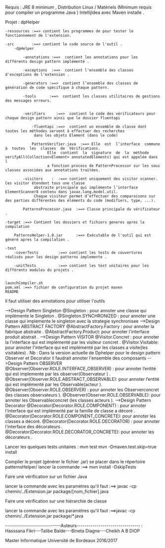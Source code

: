 Requis : 
JRE 8 minimum , Distribution Linux / Matériels (Minimum requis pour compiler un programme Java )
IntellijIdea avec Maven installe .

Projet : dpHelper 

    -ressources :==> contient les programmes de pour tester le fonctionnement de l'extension.        

    -src        :==> contient le code source de l'outil .  
        -dpHelper

            -annotations :==>  contient les annotations pour les différents design pattern implémenté .
               
            -exceptions  :==>  contient l'ensemble des classes d'exceptions de l'extension .
           
            -generators :==>  contient l’ensemble des classes de génération de code spécifique à chaque pattern. 

            -tools      :==>  contient les classes utilitaires de gestions des messages erreurs.

              
            -verifiers     :==>  contient le code des vérificateurs pour chaque design pattern ainsi que le dossier fluentapi

                -fluentapi :==>  contient un ensemble de classe dont toutes les méthodes servent à effectuer des recherches 
				 dans les objets Element (dans le code)

                PatternVerifier.java  :==> Elle  est  l’interface  commune à  toutes  les  classes  de  Vérifications.  
					   Elle  contient  la  signature  de  la  méthode verifyAll(Collection<Element> annotatedElements) qui est appelée dans l
					   a fonction process de PatternProcessor sur les sous classes associées aux annotations traitées.        
                
            -visitors    :  :==> contient uniquement des visitor scanner. Ces visitor étendent tous une classe
				 abstraite principale qui implémente l’interface ElementScanner8 contenu dans javax.lang.model.util.
				 Chaque visiteur permet d’effectuer des comparaisons sur des parties différentes des éléments du code (modifiers, type, ...). 

            PatternsProcessor.java  :==> Classe principale du vérificateur .        

    -target :==> Contient les dossiers et fichiers generes apres la compilation
  
        PatternsHelper-1.0.jar      :==> Exécutable de l'outil qui est généré apres la compilation .
         
    -test    
        -coverTests         :==> contient les tests de couvertures réalisés pour les design patterns implemente .
               
        -unitTests          :==> contient les test unitaires pour les différents modules du projets .
            

    launchCompiler.sh       
    pom.xml :==> fichier de configuration du projet maven
    README

Il faut utiliser des annotations pour utiliser l'outils

-->Design Pattern Singleton 
	@Singleton : pour annoter une classe qui implémente le Singleton .
	@Singleton.SYNCHRONIZED : pour annoter une classe qui implemente le singleton avec la strategie synchronisee
-->Design Pattern ABSTRACT FACTORY 
	@AbstractFactory.Factory : pour annoter la fabrique abstraite .
	@AbstractFactory.Product: pour annoter l'interface produit abstrait .
-->Design Pattern VISITOR 
	@Visitor.Concret :  pour annoter la l'interface qui est implémenté par les visiteur concret .
	@Visitor.Visitable: pour annoter l'interface qui est implémenté par les classes a visite(les visitables) .
Nb : Dans la version actuelle de Dphelper pour le design pattern Observer et Decorator il faudrait annoter l'ensemble des composants 
-->Design Pattern OBSERVER 
	@Observer(Observer.ROLE.INTERFACE_OBSERVER) : pour annoter l’entité qui est implemente par les observer(Observateur ) .
	@Observer(Observer.ROLE.ABSTRACT_OBSERVABLE): pour annoter l’entité qui est implémenté par les Observable(acteur ).
	@Observer(Observer.ROLE.OBSERVER) : pour annoter les Observerconcret (les classes observateurs ).
	@Observer(Observer.ROLE.OBSERVABLE): pour annoter les Observableconcret (les classes acteurs ).
-->Design Pattern Decorator
	@Decorator(Decorator.ROLE.COMPONENT) : pour annoter l'interface qui est implémenté par la famille de classe a décoré .
	@Decorator(Decorator.ROLE.COMPONENT_CONCRETE): pour annoter les classes a décoré.
	@Decorator(Decorator.ROLE.DECORATOR) : pour annoter l'interface des décorateurs .
	@Decorator(Decorator.ROLE.DECORATOR_CONCRETE): pour annoter les décorateurs .


Lancer les quelques tests unitaires : mvn test
mvn -Dmaven.test.skip=true install

Compiler le projet (générer le fichier .jar) 
se placer dans le répertoire 
patternsHelper/
lancer la commande :==> mvn install -DskipTests

Faire une vérification sur un fichier Java

lancer la commande avec les paramètres qu'il faut :==> javac -cp chemin/../Extension.jar package/[nom_fichier].java

Faire une vérification sur une hiérarchie de classe 

lancer la commande avec les paramètres qu'il faut :==>javac -cp chemin/../Extension.jar package/*.java

----------------------------Auteurs-------------------------------- :
Hasssana Fikri---Talibe Balde---Bineta Diagne---Cheikh A B DIOP

Master Informatique Université de Bordeaux 2016/2017